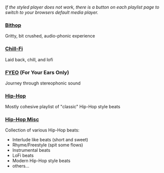 _If the styled player does not work, there is a button on each playlist page to switch to your browsers default media player._

### [Bithop](./playlists/bithop.html)
Gritty, bit crushed, audio-phonic experience

### [Chill-Fi](./playlists/chillfi.html)
Laid back, chill, and lofi

### [FYEO](./playlists/fyeo.html) (For Your Ears Only)
Journey through stereophonic sound 

### [Hip-Hop](./playlists/hiphop.html)
Mostly cohesive playlist of "classic" Hip-Hop style beats

### [Hip-Hop Misc](./playlists/hiphopmisc.html)
Collection of various Hip-Hop beats:
- Interlude like beats (short and sweet)
- Rhyme/Freestyle (spit some flows)
- Instrumental beats
- LoFi beats
- Modern Hip-Hop style beats
- others...





